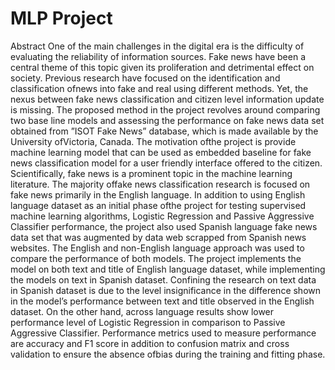 # MLP Project
Abstract
One of the main challenges in the digital era is the difficulty of evaluating the reliability of information sources. Fake news have been a central theme of this topic given its proliferation and detrimental effect on society. Previous research have focused on the identification and classification ofnews into fake and real using different methods. Yet, the nexus between fake news classification and citizen level information update is missing. The proposed method in the project revolves around comparing two base line models and assessing the performance on fake news data set obtained from ”ISOT Fake News” database, which is made available by the University ofVictoria, Canada. The motivation ofthe project is provide machine learning model that can be used as embedded baseline for fake news classification model for a user friendly interface offered to the citizen. Scientifically, fake news is a prominent topic in the machine learning literature. The majority offake news classification research is focused on fake news primarily in the English language. In addition to using English language dataset as an initial phase ofthe project for testing supervised machine learning algorithms, Logistic Regression and Passive Aggressive Classifier performance, the project also used Spanish language fake news data set that was augmented by data web scrapped from Spanish news websites. The English and non-English language approach was used to compare the performance of both models. The project implements the model on both text and title of English language dataset, while implementing the models on text in Spanish dataset. Confining the research on text data in Spanish dataset is due to the level insignificance in the difference shown in the model’s performance between text and title observed in the English dataset. On the other hand, across language results show lower performance level of Logistic Regression in comparison to Passive Aggressive Classifier. Performance metrics used to measure performance are accuracy and F1 score in addition to confusion matrix and cross validation to ensure the absence ofbias during the training and
fitting phase. 
